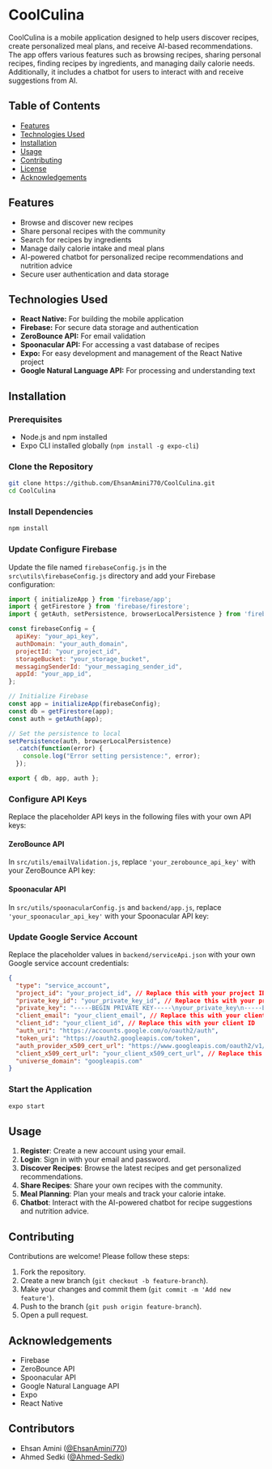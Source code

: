 # CoolCulina

CoolCulina is a mobile application designed to help users discover recipes, create personalized meal plans, and receive AI-based recommendations. The app offers various features such as browsing recipes, sharing personal recipes, finding recipes by ingredients, and managing daily calorie needs. Additionally, it includes a chatbot for users to interact with and receive suggestions from AI.

## Table of Contents

- [Features](#features)
- [Technologies Used](#technologies-used)
- [Installation](#installation)
- [Usage](#usage)
- [Contributing](#contributing)
- [License](#license)
- [Acknowledgements](#acknowledgements)

## Features

- Browse and discover new recipes
- Share personal recipes with the community
- Search for recipes by ingredients
- Manage daily calorie intake and meal plans
- AI-powered chatbot for personalized recipe recommendations and nutrition advice
- Secure user authentication and data storage

## Technologies Used

- **React Native:** For building the mobile application
- **Firebase:** For secure data storage and authentication
- **ZeroBounce API:** For email validation
- **Spoonacular API:** For accessing a vast database of recipes
- **Expo:** For easy development and management of the React Native project
- **Google Natural Language API:** For processing and understanding text

## Installation

### Prerequisites

- Node.js and npm installed
- Expo CLI installed globally (`npm install -g expo-cli`)

### Clone the Repository

```bash
git clone https://github.com/EhsanAmini770/CoolCulina.git
cd CoolCulina
```

### Install Dependencies

```bash
npm install
```

### Update Configure Firebase

Update the file named `firebaseConfig.js` in the `src\utils\firebaseConfig.js` directory and add your Firebase configuration:

```javascript
import { initializeApp } from 'firebase/app';
import { getFirestore } from 'firebase/firestore';
import { getAuth, setPersistence, browserLocalPersistence } from 'firebase/auth';

const firebaseConfig = {
  apiKey: "your_api_key",
  authDomain: "your_auth_domain",
  projectId: "your_project_id",
  storageBucket: "your_storage_bucket",
  messagingSenderId: "your_messaging_sender_id",
  appId: "your_app_id",
};

// Initialize Firebase
const app = initializeApp(firebaseConfig);
const db = getFirestore(app);
const auth = getAuth(app);

// Set the persistence to local
setPersistence(auth, browserLocalPersistence)
  .catch(function(error) {
    console.log("Error setting persistence:", error);
  });

export { db, app, auth };
```

### Configure API Keys

Replace the placeholder API keys in the following files with your own API keys:

#### ZeroBounce API

In `src/utils/emailValidation.js`, replace `'your_zerobounce_api_key'` with your ZeroBounce API key:

#### Spoonacular API

In `src/utils/spoonacularConfig.js` and `backend/app.js`, replace `'your_spoonacular_api_key'` with your Spoonacular API key:

### Update Google Service Account

Replace the placeholder values in `backend/serviceApi.json` with your own Google service account credentials:

```json
{
  "type": "service_account",
  "project_id": "your_project_id", // Replace this with your project ID
  "private_key_id": "your_private_key_id", // Replace this with your private key ID
  "private_key": "-----BEGIN PRIVATE KEY-----\nyour_private_key\n-----END PRIVATE KEY-----\n", // Replace this with your private key
  "client_email": "your_client_email", // Replace this with your client email
  "client_id": "your_client_id", // Replace this with your client ID
  "auth_uri": "https://accounts.google.com/o/oauth2/auth",
  "token_uri": "https://oauth2.googleapis.com/token",
  "auth_provider_x509_cert_url": "https://www.googleapis.com/oauth2/v1/certs",
  "client_x509_cert_url": "your_client_x509_cert_url", // Replace this with your client X509 cert URL
  "universe_domain": "googleapis.com"
}
```

### Start the Application

```bash
expo start
```

## Usage

1. **Register**: Create a new account using your email.
2. **Login**: Sign in with your email and password.
3. **Discover Recipes**: Browse the latest recipes and get personalized recommendations.
4. **Share Recipes**: Share your own recipes with the community.
5. **Meal Planning**: Plan your meals and track your calorie intake.
6. **Chatbot**: Interact with the AI-powered chatbot for recipe suggestions and nutrition advice.

## Contributing

Contributions are welcome! Please follow these steps:

1. Fork the repository.
2. Create a new branch (`git checkout -b feature-branch`).
3. Make your changes and commit them (`git commit -m 'Add new feature'`).
4. Push to the branch (`git push origin feature-branch`).
5. Open a pull request.


## Acknowledgements

- Firebase
- ZeroBounce API
- Spoonacular API
- Google Natural Language API
- Expo
- React Native

## Contributors

- Ehsan Amini ([@EhsanAmini770](https://github.com/EhsanAmini770))
- Ahmed Sedki ([@Ahmed-Sedki](https://github.com/Ahmed-Sedki))
